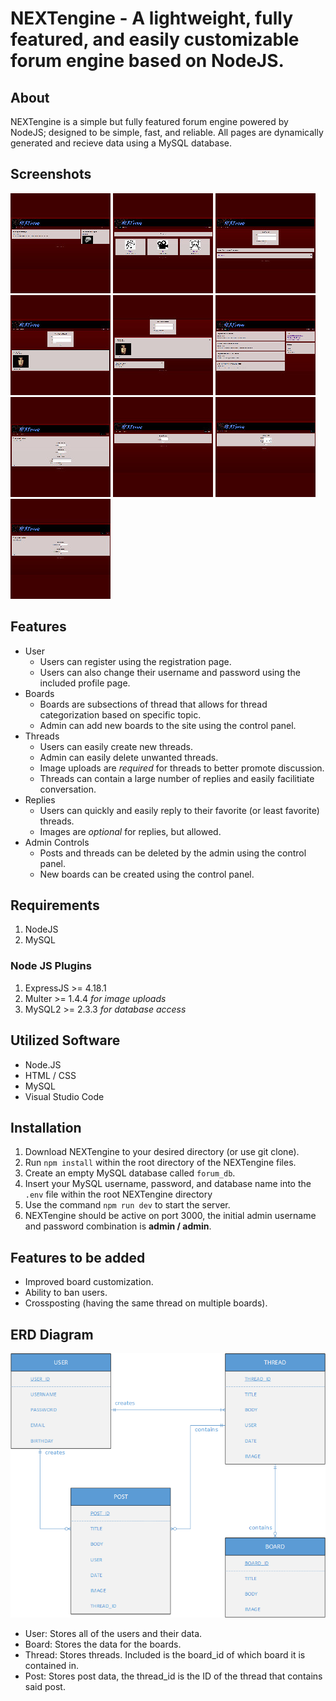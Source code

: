 NEXTengine - A lightweight, fully featured, and easily customizable forum engine based on NodeJS.
================================================================================================

About
----------
NEXTengine is a simple but fully featured forum engine powered by NodeJS; designed to be simple, fast, and reliable. All pages are dynamically generated and recieve data using a MySQL database.

Screenshots
------------
[![](docs/screenshots/thumbnails/NEscreenshot1_tn.jpg)](docs/screenshots/NEscreenshot1.png)
[![](docs/screenshots/thumbnails/NEscreenshot2_tn.jpg)](docs/screenshots/NEscreenshot2.png)
[![](docs/screenshots/thumbnails/NEscreenshot4_tn.jpg)](docs/screenshots/NEscreenshot4.png)
[![](docs/screenshots/thumbnails/NEscreenshot5_tn.jpg)](docs/screenshots/NEscreenshot5.png)
[![](docs/screenshots/thumbnails/NEscreenshot7_tn.jpg)](docs/screenshots/NEscreenshot7.png)
[![](docs/screenshots/thumbnails/NEscreenshot8_tn.jpg)](docs/screenshots/NEscreenshot8.png)
[![](docs/screenshots/thumbnails/NEscreenshot9_tn.jpg)](docs/screenshots/NEscreenshot9.png)
[![](docs/screenshots/thumbnails/NEscreenshot10_tn.jpg)](docs/screenshots/NEscreenshot10.png)
[![](docs/screenshots/thumbnails/NEscreenshot11_tn.jpg)](docs/screenshots/NEscreenshot11.png)
[![](docs/screenshots/thumbnails/NEscreenshot12_tn.jpg)](docs/screenshots/NEscreenshot12.png)

Features
----------
- User
  - Users can register using the registration page.
  - Users can also change their username and password using the included profile page.
- Boards
  - Boards are subsections of thread that allows for thread categorization based on specific topic.
  - Admin can add new boards to the site using the control panel.
- Threads
  - Users can easily create new threads.
  - Admin can easily delete unwanted threads.
  - Image uploads are *required* for threads to better promote discussion.
  - Threads can contain a large number of replies and easily facilitiate conversation.
- Replies
  - Users can quickly and easily reply to their favorite (or least favorite) threads.
  - Images are *optional* for replies, but allowed.
- Admin Controls
  - Posts and threads can be deleted by the admin using the control panel.
  - New boards can be created using the control panel.


Requirements
----------------
1.  NodeJS
2.  MySQL
 
### Node JS Plugins
1.  ExpressJS >= 4.18.1
2.  Multer >= 1.4.4 *for image uploads*
3.  MySQL2 >= 2.3.3 *for database access*

Utilized Software
-----------------------
- Node.JS
- HTML / CSS
- MySQL
- Visual Studio Code

Installation
----------------
1. Download NEXTengine to your desired directory (or use git clone).
2. Run ```npm install``` within the root directory of the NEXTengine files.
3. Create an empty MySQL database called ```forum_db```.
4. Insert your MySQL username, password, and database name into the ```.env``` file within the root NEXTengine directory
5. Use the command ```npm run dev``` to start the server.
6. NEXTengine should be active on port 3000, the initial admin username and password combination is **admin / admin**.


Features to be added
--------------------------
- Improved board customization.
- Ability to ban users.
- Crossposting (having the same thread on multiple boards).


ERD Diagram
----------------------
![ERD Diagram](docs/ERdiagramJOS.png "ERD Diagram")
- User: Stores all of the users and their data.
- Board: Stores the data for the boards.
- Thread: Stores threads. Included is the board_id of which board it is contained in.
- Post: Stores post data, the thread_id is the ID of the thread that contains said post.



